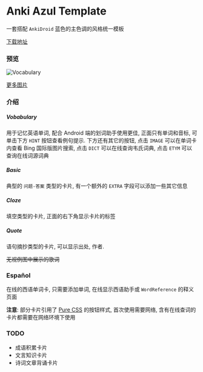 Anki Azul Template
================

一套搭配 `AnkiDroid` 蓝色的主色调的风格统一模板

[下载地址][4]

### 预览

![Vocabulary][1]

[更多图片][2]

### 介绍
##### Vobabulary
用于记忆英语单词, 配合 Android 端的划词助手使用更佳, 正面只有单词和音标, 可单击下方 `HINT` 按钮查看例句提示.
下方还有其它的按钮, 点击 `IMAGE` 可以在单词卡内查看 Bing 国际版图片搜索, 点击 `DICT` 可以在线查询韦氏词典, 点击 `ETYM` 可以查询在线词源词典

##### Basic
典型的 `问题-答案` 类型的卡片, 有一个额外的 `EXTRA` 字段可以添加一些其它信息

##### Cloze
填空类型的卡片, 正面的右下角显示卡片的标签

##### Quote
语句摘抄类型的卡片, 可以显示出处, 作者.

~~无视例图中展示的歌词~~

### Español
在线的西语单词卡, 只需要添加单词, 在线显示西语助手或 `WordReference` 的释义页面

**注意**:
部分卡片引用了 [Pure CSS][3] 的按钮样式, 首次使用需要网络, 含有在线查词的卡片都需要在网络环境下使用

### TODO
- 成语积累卡片
- 文言知识卡片
- 诗词文章背诵卡片

[1]: https://raw.githubusercontent.com/TunkShif/Anki-Azul-Template/master/img/screenshot_1531831838.png
[2]: https://github.com/TunkShif/Anki-Azul-Template/blob/master/img/
[3]: https://purecss.io/
[4]: https://github.com/TunkShif/Anki-Azul-Template/releases
